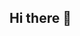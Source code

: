 ## Hi there 👋

<!--
**andr1re/andr1re** is a ✨ _special_ ✨ repository because its `README.md` (this file) appears on your GitHub profile.

## **Acerca de mí**
Soy una profesional con experiencia en atención al cliente y supervisión de campo, en busca de una transición hacia el área de tecnología de la información, específicamente en testing. He terminado el bootcamp Quality Assurance Engineering con duración de 6 meses en TripleTen.

## **Experiencia**
Tengo una fuerte capacidad de adaptabilidad, priorización de tareas, resolución de problemas y cumplimiento de plazos, desarrolladas a lo largo de 8 años en atención al cliente y supervisión de campo, que son aplicables al testing.

## **Tecnologías y herramientas**
-JIRA
-DevTools
-Postman
-Android Studio
-Python
-Pytest
-Selenium
-API

## **Objetivo**
He decidido enfocarme en el área de TI porque deseo aprender y mantenerme actualizada sobre los constantes cambios y avances en la tecnología.

## **Conéctate conmigo**
[LinkedIn](https://www.linkedin.com/in/andreasal)
[Correo Electrónico](mailto:m.andrea.salcedo@outlook.com)


